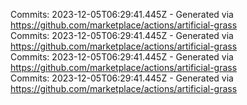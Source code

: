 Commits: 2023-12-05T06:29:41.445Z - Generated via https://github.com/marketplace/actions/artificial-grass
<br>
Commits: 2023-12-05T06:29:41.445Z - Generated via https://github.com/marketplace/actions/artificial-grass
<br>
Commits: 2023-12-05T06:29:41.445Z - Generated via https://github.com/marketplace/actions/artificial-grass
<br>
Commits: 2023-12-05T06:29:41.445Z - Generated via https://github.com/marketplace/actions/artificial-grass
<br>
